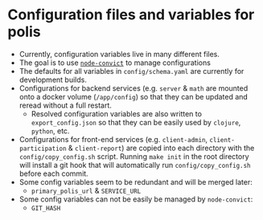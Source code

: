 # Configuration files and variables for polis
* Currently, configuration variables live in many different files. 
* The goal is to use [`node-convict`](https://github.com/mozilla/node-convict) to manage configurations
* The defaults for all variables in `config/schema.yaml` are currently for development builds.
* Configurations for backend services (e.g. `server` & `math` are mounted onto a docker volume (`/app/config`) so that they can be updated and reread without a full restart.
    - Resolved configuration variables are also written to `export_config.json` so that they can be easily used by `clojure`, `python`, etc. 
* Configurations for front-end services (e.g. `client-admin`, `client-participation` & `client-report`) are copied into each directory with the `config/copy_config.sh` script. Running `make init` in the root directory will install a git hook that will automatically run `config/copy_config.sh` before each commit. 
* Some config variables seem to be redundant and will be merged later:
    -  `primary_polis_url` & `SERVICE_URL`
* Some config variables can not be easily be managed by `node-convict`:
    - `GIT_HASH`


